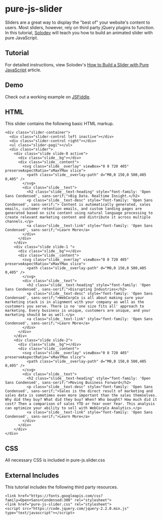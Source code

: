 # pure-js-slider
Sliders are a great way to display the "best of" your website's content to users. Most sliders, however, rely on third party jQuery plugins to function. In this tutorial, [Solodev](https://www.solodev.com/) will teach you how to build an animated slider with pure JavaScript.

## Tutorial

For detailed instructions, view Solodev's [How to Build a Slider with Pure JavaScript](https://www.solodev.com/blog/web-design/how-to-build-an-animated-slider-with-js.stml) article.

## Demo

Check out a working example on [JSFiddle](https://jsfiddle.net/solodev/yokph2nh/).

## HTML

This slider contains the following basic HTML markup.
```
<div class="slider-container">
  <div class="slider-control left inactive"></div>
  <div class="slider-control right"></div>
  <ul class="slider-pagi"></ul>
  <div class="slider">
    <div class="slide slide-0 active">
      <div class="slide__bg"></div>
      <div class="slide__content">
        <svg class="slide__overlay" viewBox="0 0 720 405" preserveAspectRatio="xMaxYMax slice">
          <path class="slide__overlay-path" d="M0,0 150,0 500,405 0,405" />
        </svg>
        <div class="slide__text">
          <h2 class="slide__text-heading" style="font-family: 'Open Sans Condensed', sans-serif;">Big Data. Realtime Insight.</h2>
          <p class="slide__text-desc" style="font-family: 'Open Sans Condensed', sans-serif;"> Content is automatically generated, sales emails, customer retention emails, and custom landing pages are generated based on site content using natural language processing to create relevant marketing content and distribute it across multiple channels.</p>
          <a class="slide__text-link" style="font-family: 'Open Sans Condensed', sans-serif;">Learn More</a>
        </div>
      </div>
    </div>
    <div class="slide slide-1 ">
      <div class="slide__bg"></div>
      <div class="slide__content">
        <svg class="slide__overlay" viewBox="0 0 720 405" preserveAspectRatio="xMaxYMax slice">
          <path class="slide__overlay-path" d="M0,0 150,0 500,405 0,405" />
        </svg>
        <div class="slide__text">
          <h2 class="slide__text-heading" style="font-family: 'Open Sans Condensed', sans-serif;">Disrupting Industries</h2>
          <p class="slide__text-desc" style="font-family: 'Open Sans Condensed', sans-serif;">WebCorpCo is all about making sure your marketing stack is in alignment with your company as well as the customers you serve. There is no 'one size fits all' approach to marketing. Every business is unique, customers are unique, and your marketing should be as well.</p>
          <a class="slide__text-link" style="font-family: 'Open Sans Condensed', sans-serif;">Learn More</a>
        </div>
      </div>
    </div>
    <div class="slide slide-2">
      <div class="slide__bg"></div>
      <div class="slide__content">
        <svg class="slide__overlay" viewBox="0 0 720 405" preserveAspectRatio="xMaxYMax slice">
          <path class="slide__overlay-path" d="M0,0 150,0 500,405 0,405" />
        </svg>
        <div class="slide__text">
          <h2 class="slide__text-heading" style="font-family: 'Open Sans Condensed', sans-serif;">Moving Business Forward</h2>
          <p class="slide__text-desc" style="font-family: 'Open Sans Condensed', sans-serif;">Sales is the direct result of marketing and sales data is sometimes even more important than the sales themselves. Why did they buy? What did they buy? When? Who bought? How much did it cost? Then a comparison of sales YTD or Year over Year. This analysis can optimize your ability to sell with WebCorpCo Analytics.</p>
          <a class="slide__text-link" style="font-family: 'Open Sans Condensed', sans-serif;">Learn More</a>
        </div>
      </div>
    </div>
</div>

```

## CSS

All necessary CSS is included in pure-js.slider.css

## External Includes

This tutorial includes the following third party resources.
```
<link href="https://fonts.googleapis.com/css?family=Open+Sans+Condensed:300" rel="stylesheet">
<link href="pure-js-slider.css" rel="stylesheet">
<script src="https://code.jquery.com/jquery-2.2.0.min.js" type="text/javascript"></script>

```
